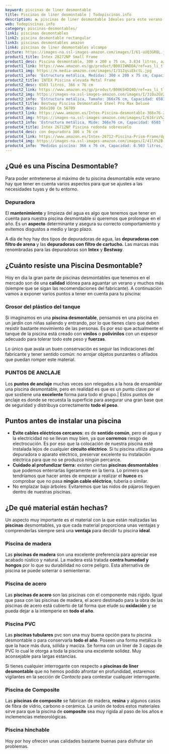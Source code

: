 ```yaml
---
keyword: piscinas de liner desmontable
title: Piscinas de liner desmontable | Todopiscinas.info
description: 🏊 piscinas de liner desmontable Ideales para este verano 2021. Aquí puedes comprar piscinas de liner desmontable y comparar con otras similares. No dejes escapar piscinas de liner desmontable a un precio realmente tentador.
web: Todopiscinas.info
category: piscinas-desmontables/
link1: piscinas desmontables
link2: piscina desmontable rectangular
link3: piscinas desmontables amazon
link4: piscinas de liner desmontables alcampo
picture: https://images-na.ssl-images-amazon.com/images/I/61-uUQ3GR8L.jpg
product1_title: Intex 28272NP Small Frame
product1_desc: Piscina desmontable, 300 x 200 x 75 cm, 3.834 litros, azul
product1_link: https://www.amazon.es/gp/product/B001IWNDDA/ref=as_li_tl?ie=UTF8&camp=3638&creative=24630&creativeASIN=B001IWNDDA&linkCode=as2&tag=todopiscinas0e-21&linkId=25b9d647487c889cb6ef56ed63f50ca1
product1_img: https://m.media-amazon.com/images/I/31ZqsiEkctL.jpg
product1_info: 'Estructura metálica, Medidas: 300 x 200 x 75 cm, Capacidad: 3.834 litros, Para 6 personas (+ 6 años), Fácil montaje, Forma rectangular'
product2_title: INTEX Piscina elevada Metal Frame
product2_desc: 6503 litros, 366 x 76 cm
product2_link: https://www.amazon.es/gp/product/B0065HDQ4O/ref=as_li_tl?ie=UTF8&camp=3638&creative=24630&creativeASIN=B0065HDQ4O&linkCode=as2&tag=todopiscinas0e-21&linkId=ed2430e3ba564d3527ee103df33ed7b3
product2_img: https://images-na.ssl-images-amazon.com/images/I/31Ou2GV2SAL.jpg
product2_info: 'Estructura metálica, Tamaño: 366x76 cm, Capacidad: 6503 litros, Forma circular, De 4 a 7 personas (+6 años)'
product3_title: Bestway Piscina Desmontable Steel Pro Max Deluxe
product3_desc: 366x100 Cm 56709
product3_link: https://www.amazon.es/Intex-Piscina-desmontable-366x76-28210NP/dp/B0065HDQ4O?__mk_es_ES=%C3%85M%C3%85%C5%BD%C3%95%C3%91&crid=25UQGV9HG2INI&dchild=1&keywords=piscinas+desmontables&qid=1615854176&sprefix=piscinas+dem%2Caps%2C201&sr=8-5&linkCode=ll1&tag=todopiscinas0e-21&linkId=34f200977c6cbaab1f3f4d9ac0e64755&language=es_ES&ref_=as_li_ss_tl
product3_img: https://images-na.ssl-images-amazon.com/images/I/616riV%2BiY3L.jpg
product3_info: 'Estructura metálica, Mide: 366x76 cm, Capacidad: 6503 litros, De 4 a 7 personas mayores de 6 años, Forma circular, Tecnología Super-Tough'
product4_title: Intex 26712NP Piscina redonda sobresuelo
product4_desc: con depuradora 366 x 76 cm
product4_link: https://www.amazon.es/Intex-26712-Piscina-Prism-Frame/dp/B07FB823GL?__mk_es_ES=%C3%85M%C3%85%C5%BD%C3%95%C3%91&dchild=1&keywords=piscinas+desmontables+con+depuradora&qid=1615936418&sr=8-5&linkCode=ll1&tag=todopiscinas0e-21&linkId=d98699de7830cd471766fa1daa36de34&language=es_ES&ref_=as_li_ss_tl
product4_img: https://images-na.ssl-images-amazon.com/images/I/41lX%2B-YpibL.jpg
product4_info: 'Medidas piscina: 366 x 76 cm, Capacidad: 6.503 litros, Incluye depuradora de cartucha A, Lona resistente triple capa'
---
```


## ¿Qué es una Piscina Desmontable?



Para poder entretenerse al máximo de tu piscina desmontable este verano  hay que tener en cuenta varios aspectos para que se ajustes a las necesidades tuyas y de tu entorno.


### Depuradora

El **mantenimiento** y limpieza del agua es algo que tenemos que tener en cuenta para nuestra piscina desmontable si queremos que prolongue en el año. Es un **aspecto** determinante y asegura su correcto comportamiento y evitemos disgustos a medio y largo plazo.

A día de hoy hay dos tipos de depuradoras de agua, las **depuradoras con filtro de arena** y  las **depuradoras** **con filtro de cartucho.** Las marcas más renombradas para las depuradoras son **Intex** y **Bestway**.

<brand-panel :title=product1_title :desc=product1_desc :img=product1_img :link=product1_link></brand-panel>

<external-banner></external-banner>



## ¿Cuánto resiste una Piscina Desmontable?

Hoy en dia la gran parte de piscinas desmontables que tenemos en el mercado son de una **calidad** idónea para aguantar un verano y muchos más (siempre que se sigan las recomendaciones del fabricante). A continuación vamos a exponer varios puntos a tener en cuenta para tu piscina:


### Grosor del plástico del tanque

Si imaginamos en una **piscina desmontable**, pensamos en una piscina en un jardín con niñas saliendo y entrando, por lo que tienes claro que deben resistir bastante movimiento de las personas. Es por eso que actualmente el tanque de la piscina está creado con **vinilos** o **polivinilos** con un espesor adecuado para tolerar todo este peso y **fuerzas**.

Lo único que avala un	 buen conservación es seguir las indicaciones del fabricante y tener sentido común: no arrojar objetos punzantes o afilados que puedan romper este material.


### PUNTOS DE ANCLAJE

Los **puntos de anclaje** muchas veces son relegados a la hora de ensamblar una piscina desmontable, pero en realidad es que es un punto clave por el que sostiene una **excelente** forma para todo el grupo.| Estos puntos de anclaje es donde se recuesta la superficie para asegurar una gran base que de seguridad y distribuya correctamente **todo el peso**.

<stats-list :link1=link1 :link2=link2 :link3=link3 :link4=link4 :category=category></stats-list>


## Puntos antes de instalar una piscina



*   **Evite cables eléctricos cercanos**: es de **sentido común**, pero el agua y la electricidad no se llevan muy bien, ya que **corremos** riesgo de electrocución. Es por eso que la colocación de nuestra piscina esté instalada lejos de cualquier **circuito eléctrico**. Si tu piscina utiliza alguna depuradora o aparato eléctrico, preservar excelente su instalación eléctrica para que no se produzca ningún percance.
*   **Cuidado al profundizar tierra:** existen ciertas **piscinas desmontables** que podemos enterrarlas ligeramente en la tierra. Lo primero  que tendríamos que hacer antes de empezar a realizar el **hueco** es comprobar que no pasa **ningún cable eléctrico**, tubería o similar.
*   No emplazar bajo árboles: Evitaremos que las nidos de pájaros lleguen dentro de nuestras piscinas.


## ¿De qué material están hechas?

Un aspecto muy importante es el material con la que están realizadas las **piscinas** desmontables, ya que cada material proporciona unas ventajas y comprenderlas siempre será una **ventaja** para decidir tu piscina **ideal**.


### Piscina de madera

Las **piscinas de madera** son una excelente preferencia para apreciar ese acabado rústico y natural. La madera está tratada **contra humedad y hongos** por lo que su durabilidad no corre peligro. Esta alternativa de piscina se puede soterrar o semienterrar.


### Piscina de acero

Las **piscinas de acero** son las piscinas con el componente más rígido. Igual que pasa con las piscinas de madera, el acero destinado para la obra de las piscinas de acero está cubierto de tal forma que elude su **oxidación** y se pueda dejar a la intemperie en **todo el año**.


### Piscina  PVC

Las **piscinas tubulares** pvc son una muy buena opción para tu piscina desmontable o para conservarla **todo el año**. Poseen una forma metálica lo que la hace más dura, sólida y maciza. Se forma con un liner de 3 capas de PVC lo cual le otorga a toda la piscina una excelente solidez. Muy aconsejable para largas estancias.

Si tienes cualquier interrogante con respecto a **piscinas de liner desmontable** que no hemos podido afrontar en profundidad, estaremos vigilantes en la sección de _Contacto_ para contestar cualquier interrogante.


### Piscina de Composite

Las **piscinas de composite** se fabrican de madera, **resina** y algunos casos de fibra de vidrio, carbono o cerámica. La unión de todos estos materiales sirve para que la piscina de **composite** sea muy rígida al paso de los años e inclemencias meteorológicas.


### Piscina hinchable

 Hoy por hoy ofrecen unas calidades bastante buenas para disfrutar sin problemas.
